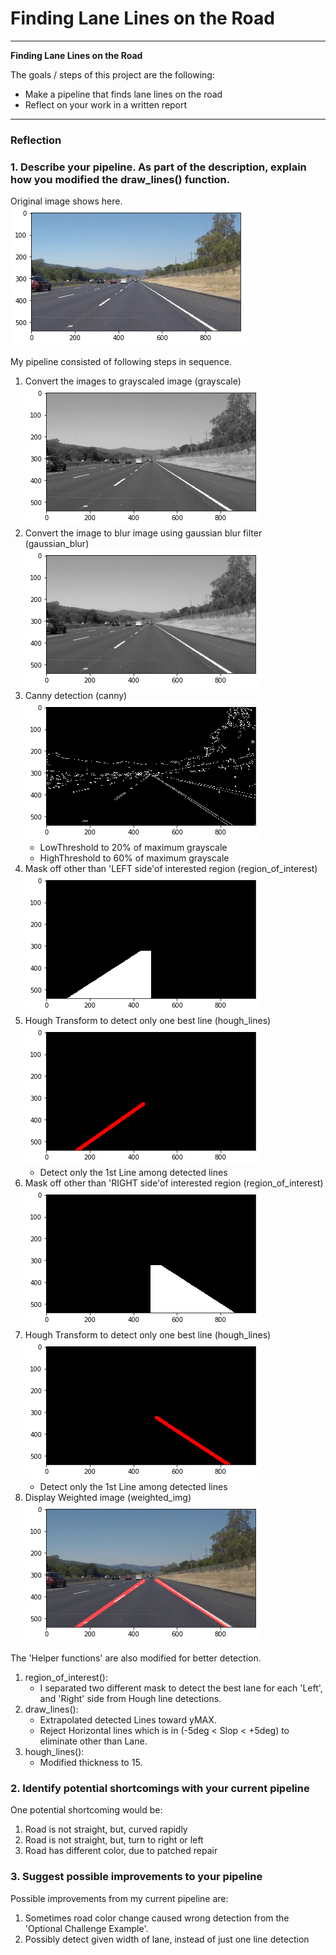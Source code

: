 # **Finding Lane Lines on the Road**

---

**Finding Lane Lines on the Road**

The goals / steps of this project are the following:
* Make a pipeline that finds lane lines on the road
* Reflect on your work in a written report


[//]: # (Image References)

[image1]: ./dev_images/ImgOriginal.jpg "Original"
[image2]: ./dev_images/ImgGrayscale.jpg "Grayscale"
[image3]: ./dev_images/ImgBlur.jpg "Blur"
[image4]: ./dev_images/ImgCanny.jpg "Canny"
[image5]: ./dev_images/ImgMaskLeft.jpg "MaskLeft"
[image6]: ./dev_images/ImgMaskRight.jpg "MaskRight"
[image7]: ./dev_images/ImgHoughLeft.jpg "Hough Left"
[image8]: ./dev_images/ImgHoughRight.jpg "Hough Right"
[image9]: ./dev_images/ImgWeighted.jpg "Weighted"

[image10]: ./test_videos_output/solidWhiteRight.mp4 "SolidWhiteRight"
[image11]: ./test_videos_output/solidWhiteRight.mp4 "Solid Yellow Left"

---

### Reflection

### 1. Describe your pipeline. As part of the description, explain how you modified the draw_lines() function.

Original image shows here.
![alt text][image1]

My pipeline consisted of following steps in sequence.

1. Convert the images to grayscaled image (grayscale)
    ![alt text][image2]
2. Convert the image to blur image using gaussian blur filter (gaussian_blur)
    ![alt text][image3]
3. Canny detection (canny)
    ![alt text][image4]
    - LowThreshold to 20% of maximum grayscale
    - HighThreshold to 60% of maximum grayscale
4. Mask off other than 'LEFT side'of interested region (region_of_interest)
    ![alt text][image5]
5. Hough Transform to detect only one best line (hough_lines)
    ![alt text][image7]
    - Detect only the 1st Line among detected lines
6. Mask off other than 'RIGHT side'of interested region (region_of_interest)
    ![alt text][image6]
7. Hough Transform to detect only one best line (hough_lines)
    ![alt text][image8]
    - Detect only the 1st Line among detected lines
8. Display Weighted image (weighted_img)
    ![alt text][image9]

The 'Helper functions' are also modified for better detection.

1. region_of_interest():
    - I separated two different mask to detect the best lane for each 'Left', and 'Right' side from Hough line detections.
2. draw_lines():
    - Extrapolated detected Lines toward yMAX.
    - Reject Horizontal lines which is in (-5deg < Slop < +5deg) to eliminate other than Lane.
3. hough_lines():
    - Modified thickness to 15.


### 2. Identify potential shortcomings with your current pipeline


One potential shortcoming would be:

1. Road is not straight, but, curved rapidly
2. Road is not straight, but, turn to right or left
3. Road has different color, due to patched repair


### 3. Suggest possible improvements to your pipeline

Possible improvements from my current pipeline are:

1. Sometimes road color change caused wrong detection from the 'Optional Challenge Example'.
2. Possibly detect given width of lane, instead of just one line detection
